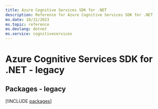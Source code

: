 ```yaml
---
title: Azure Cognitive Services SDK for .NET
description: Reference for Azure Cognitive Services SDK for .NET
ms.date: 10/31/2023
ms.topic: reference
ms.devlang: dotnet
ms.service: cognitiveservices
---
```

# Azure Cognitive Services SDK for .NET - legacy
## Packages - legacy
[!INCLUDE [packages](cognitive-services-index.md)]